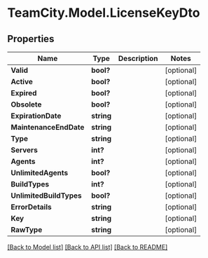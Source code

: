 # TeamCity.Model.LicenseKeyDto
## Properties

Name | Type | Description | Notes
------------ | ------------- | ------------- | -------------
**Valid** | **bool?** |  | [optional] 
**Active** | **bool?** |  | [optional] 
**Expired** | **bool?** |  | [optional] 
**Obsolete** | **bool?** |  | [optional] 
**ExpirationDate** | **string** |  | [optional] 
**MaintenanceEndDate** | **string** |  | [optional] 
**Type** | **string** |  | [optional] 
**Servers** | **int?** |  | [optional] 
**Agents** | **int?** |  | [optional] 
**UnlimitedAgents** | **bool?** |  | [optional] 
**BuildTypes** | **int?** |  | [optional] 
**UnlimitedBuildTypes** | **bool?** |  | [optional] 
**ErrorDetails** | **string** |  | [optional] 
**Key** | **string** |  | [optional] 
**RawType** | **string** |  | [optional] 

[[Back to Model list]](../README.md#documentation-for-models) [[Back to API list]](../README.md#documentation-for-api-endpoints) [[Back to README]](../README.md)

